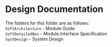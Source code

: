 # Design Documentation

The folders for this folder are as follows:  
`SoftArchitecture` - Module Guide  
`SoftDetailedDes` - Module Interface Specification  
`SystDesign` - System Design
